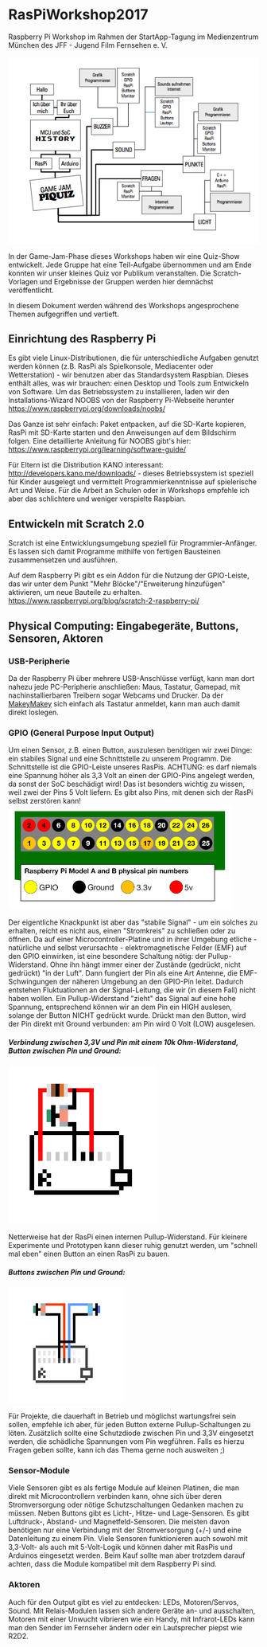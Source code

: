 # RasPiWorkshop2017
<p>Raspberry Pi Workshop im Rahmen der StartApp-Tagung im Medienzentrum München des JFF - Jugend Film Fernsehen e. V.</p>

![Alt text](Slides/Overview.png?raw=true "Overview")

In der Game-Jam-Phase dieses Workshops haben wir eine Quiz-Show entwickelt. Jede Gruppe hat eine Teil-Aufgabe übernommen und am Ende konnten wir unser kleines Quiz vor Publikum veranstalten. Die Scratch-Vorlagen und Ergebnisse der Gruppen werden hier demnächst veröffentlicht.

In diesem Dokument werden während des Workshops angesprochene Themen aufgegriffen und vertieft. 

## Einrichtung des Raspberry Pi
Es gibt viele Linux-Distributionen, die für unterschiedliche Aufgaben genutzt werden können (z.B. RasPi als Spielkonsole, Mediacenter oder Wetterstation) - wir benutzen aber das Standardsystem Raspbian. Dieses enthält alles, was wir brauchen: einen Desktop und Tools zum Entwickeln von Software. Um das Betriebssystem zu installieren, laden wir den Installations-Wizard NOOBS von der Raspberry Pi-Webseite herunter https://www.raspberrypi.org/downloads/noobs/

Das Ganze ist sehr einfach: Paket entpacken, auf die SD-Karte kopieren, RasPi mit SD-Karte starten und den Anweisungen auf dem Bildschirm folgen. Eine detaillierte Anleitung für NOOBS gibt's hier: https://www.raspberrypi.org/learning/software-guide/

Für Eltern ist die Distribution KANO interessant: http://developers.kano.me/downloads/ - dieses Betriebssystem ist speziell für Kinder ausgelegt und vermittelt Programmierkenntnisse auf spielerische Art und Weise. Für die Arbeit an Schulen oder in Workshops empfehle ich aber das schlichtere und weniger verspielte Raspbian.

## Entwickeln mit Scratch 2.0
Scratch ist eine Entwicklungsumgebung speziell für Programmier-Anfänger. Es lassen sich damit Programme mithilfe von fertigen Bausteinen zusammensetzen und ausführen.

Auf dem Raspberry Pi gibt es ein Addon für die Nutzung der GPIO-Leiste, das wir unter dem Punkt "Mehr Blöcke"/"Erweiterung hinzufügen" aktivieren, um neue Bauteile zu erhalten.
https://www.raspberrypi.org/blog/scratch-2-raspberry-pi/

## Physical Computing: Eingabegeräte, Buttons, Sensoren, Aktoren

### USB-Peripherie
Da der Raspberry Pi über mehrere USB-Anschlüsse verfügt, kann man dort nahezu jede PC-Peripherie anschließen: Maus, Tastatur, Gamepad, mit nachinstallierbaren Treibern sogar Webcams und Drucker. Da der [MakeyMakey](https://www.makeymakey.com/) sich einfach als Tastatur anmeldet, kann man auch damit direkt loslegen.

### GPIO (General Purpose Input Output)
Um einen Sensor, z.B. einen Button, auszulesen benötigen wir zwei Dinge: ein stabiles Signal und eine Schnittstelle zu unserem Programm. Die Schnittstelle ist die GPIO-Leiste unseres RasPis. ACHTUNG: es darf niemals eine Spannung höher als 3,3 Volt an einen der GPIO-Pins angelegt werden, da sonst der SoC beschädigt wird! Das ist besonders wichtig zu wissen, weil zwei der Pins 5 Volt liefern. Es gibt also Pins, mit denen sich der RasPi selbst zerstören kann!
![Alt text](Slides/Raspipins.png?raw=true "Raspberry Pi GPIO pins")

Der eigentliche Knackpunkt ist aber das "stabile Signal" - um ein solches zu erhalten, reicht es nicht aus, einen "Stromkreis" zu schließen oder zu öffnen. Da auf einer Microcontroller-Platine und in ihrer Umgebung etliche - natürliche und selbst verursachte - elektromagnetische Felder (EMF) auf den GPIO einwirken, ist eine besondere Schaltung nötig: der Pullup-Widerstand. Ohne ihn hängt immer einer der Zustände (gedrückt, nicht gedrückt) "in der Luft". Dann fungiert der Pin als eine Art Antenne, die EMF-Schwingungen der näheren Umgebung an den GPIO-Pin leitet. Dadurch entstehen Fluktuationen an der Signal-Leitung, die wir (in diesem Fall) nicht haben wollen. Ein Pullup-Widerstand "zieht" das Signal auf eine hohe Spannung, entsprechend können wir an dem Pin ein HIGH auslesen, solange der Button NICHT gedrückt wurde. Drückt man den Button, wird der Pin direkt mit Ground verbunden: am Pin wird 0 Volt (LOW) ausgelesen.

##### Verbindung zwischen 3,3V und Pin mit einem 10k Ohm-Widerstand, Button zwischen Pin und Ground:
![Alt text](Slides/Pullup1.png?raw=true "Pullup 1")

Netterweise hat der RasPi einen internen Pullup-Widerstand. Für kleinere Experimente und Prototypen kann dieser ruhig genutzt werden, um "schnell mal eben" einen Button an einen RasPi zu bauen. 

##### Buttons zwischen Pin und Ground:
![Alt text](Slides/Pullup2.png?raw=true "Pullup 2")

Für Projekte, die dauerhaft in Betrieb und möglichst wartungsfrei sein sollen, empfehle ich aber, für jeden Button externe Pullup-Schaltungen zu löten. Zusätzlich sollte eine Schutzdiode zwischen Pin und 3,3V eingesetzt werden, die schädliche Spannungen vom Pin wegführen. Falls es hierzu Fragen geben sollte, kann ich das Thema gerne noch ausweiten ;)

### Sensor-Module
Viele Sensoren gibt es als fertige Module auf kleinen Platinen, die man direkt mit Microcontrollern verbinden kann, ohne sich über deren Stromversorgung oder nötige Schutzschaltungen Gedanken machen zu müssen. Neben Buttons gibt es Licht-, Hitze- und Lage-Sensoren. Es gibt Luftdruck-, Abstand- und Magnetfeld-Sensoren. Die meisten davon benötigen nur eine Verbindung mit der Stromversorgung (+/-) und eine Datenleitung zu einem Pin. Viele Sensoren funktionieren auch sowohl mit 3,3-Volt- als auch mit 5-Volt-Logik und können daher mit RasPis und Arduinos eingesetzt werden. Beim Kauf sollte man aber trotzdem darauf achten, dass die Module kompatibel mit dem Raspberry Pi sind.

### Aktoren
Auch für den Output gibt es viel zu entdecken: LEDs, Motoren/Servos, Sound. Mit Relais-Modulen lassen sich andere Geräte an- und ausschalten, Motoren mit einer Unwucht vibrieren wie ein Handy, mit Infrarot-LEDs kann man den Sender im Fernseher ändern oder ein Lautsprecher piepst wie R2D2.
